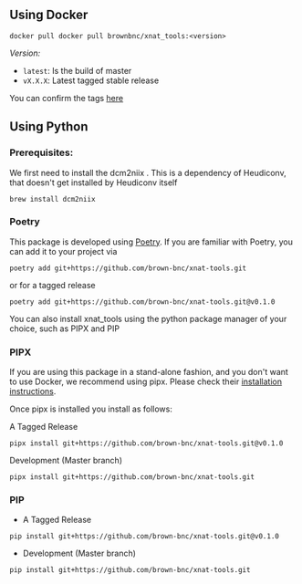 ## Using Docker

```
docker pull docker pull brownbnc/xnat_tools:<version>
```

_Version:_

- `latest`: Is the build of master
- `vX.X.X`: Latest tagged stable release

You can confirm the tags [here](https://hub.docker.com/repository/docker/brownbnc/xnat_tools/tags?page=1)

## Using Python

### Prerequisites:

We first need to install the dcm2niix . This is a dependency of Heudiconv, that doesn't get installed by Heudiconv itself

```
brew install dcm2niix
```

### Poetry

This package is developed using [Poetry](https://python-poetry.org). If you are familiar with Poetry, you can add it to your project via

```
poetry add git+https://github.com/brown-bnc/xnat-tools.git
```

or for a tagged release

```
poetry add git+https://github.com/brown-bnc/xnat-tools.git@v0.1.0
```

You can also install xnat_tools using the python package manager of your choice, such as PIPX and PIP

### PIPX

If you are using this package in a stand-alone fashion, and you don't want to use Docker, we recommend using pipx. Please check their [installation instructions](https://github.com/pipxproject/pipx).

Once pipx is installed you install as follows:

A Tagged Release

```
pipx install git+https://github.com/brown-bnc/xnat-tools.git@v0.1.0
```

Development (Master branch)

```
pipx install git+https://github.com/brown-bnc/xnat-tools.git
```

### PIP

- A Tagged Release

```
pip install git+https://github.com/brown-bnc/xnat-tools.git@v0.1.0
```

- Development (Master branch)

```
pip install git+https://github.com/brown-bnc/xnat-tools.git
```

